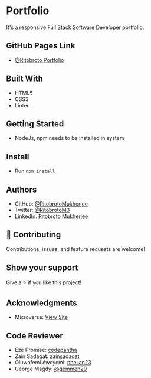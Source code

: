 # Portfolio
It's a responsive Full Stack Software Developer portfolio.

## GitHub Pages Link

- [@Ritobroto Portfolio](https://ritobrotomukherjee.github.io/Work-Portfolio/)

## Built With

- HTML5
- CSS3
- Linter

## Getting Started

- NodeJs, npm needs to be installed in system

## Install

- Run ``` npm install ```

## Authors

- GitHub: [@RitobrotoMukherjee](https://github.com/RitobrotoMukherjee)
- Twitter: [@RitobrotoM3](https://twitter.com/RitobrotoM3)
- LinkedIn: [Ritobroto Mukherjee](https://www.linkedin.com/in/ritobroto-mukherjee-519148ba/)

## 🤝 Contributing

Contributions, issues, and feature requests are welcome!

## Show your support

Give a ⭐️ if you like this project!

## Acknowledgments

- Microverse: [View Site](https://www.microverse.org/)

## Code Reviewer

- Eze Promise: [codepantha](https://github.com/codepantha)
- Zain Sadaqat: [zainsadaqat](https://github.com/zainsadaqat)
- Oluwafemi Awoyemi: [phelian23](https://github.com/phelian23)
- George Magdy: [@gemmen29](https://github.com/gemmen29)